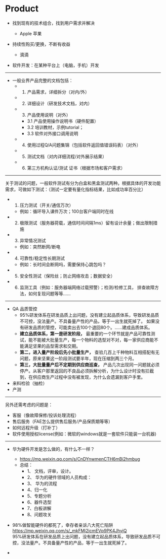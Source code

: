 # Product

* 找到现有的技术组合，找到用户需求并解决
  * Apple 苹果

* 持续性购买/更换，不断有收益
  * 滴滴 
  
* 软件开发：在某种平台上（电脑，手机）开发

---
* 一般业界产品完整的文档包括：  
   * 1. 产品需求，详细拆分（对内/外）  
   * 2. 详细设计（研发技术文档，对内）
   * 3. 产品使用说明（对外）
      * 3.1 产品使用操作说明书（硬件配置）
      * 3.2 培训教材，示例tutorial；
      * 3.3 软件对外接口调用说明
   * 4. 使用过程Q/A问题集锦（包括软件返回值错误码表）（对外）
   * 5. 测试文档（对内详细流程/对外展示结果）
   * 6. 第三方机构认证/测试 证书（根据市场和客户需求）

---
关于测试的问题，一般软件测试有分为白盒和黑盒测试两种。根据具体的开发功能需求，可做如下测试：（测试一定要有量化指标结果，比如成功率百分比）

* 1. 压力测试（开关/通信万次）
  * 例如：循环导入课件万次；100台客户端同时在线 
* 2. 极限测试（服务器荷载，通信时间间隔1ms）留有设计余量；做出限制措施
* 3. 异常情况测试
  * 例如：突然断网/断电
* 4. 可靠性/稳定性长期测试
  * 例如：长时间会断网吗，需要保持心跳包吗？
* 5. 安全性测试（保险丝；防止网络攻击；数据安全）
* 6. 监测工具（例如：服务器端网络过载预警）；检测/检修工具， 排查故障方法，如何复现问题等等……

---
* QA 品质管控
  * 95%研发体系在研发品质上出问题，没有建立起品质体系，导致研发品质不可控，没法量产。不具备量产性的产品，等于一出生就死掉了。 如果没有研发品质的管控，可能卖出去100个退回80个。……建成品质体系。
  * **建立品质体系，第一是研发阶段，** 最重要的一个环节就是产品可靠性测试，能不能被大批量生产，每一个物料的选型对不对，每一家供应商能不能满足坚果的品型需求和交期。
  * **第二，进入量产阶段后先小批量生产，** 查验几百上千种物料互相搭配有无问题，原来坚果这一阶段测试要半年，现在压缩到两三个月。
  * **第三，大批量量产后不定期到供应商巡查，** 产品几次出现同一问题就必须停产。从客户那里返回的不良品必须拆解分析，为什么设计时没有拦截到，在供应商生产过程中没有被发现，为什么会遗漏到客户手里。
* 来料检验（抽检）
* 产测

---
另外还需考虑的问题是：
*  客服（像故障保修/投诉处理流程）
*  售后服务（FAE怎么提供售后服务/产品保质期等等）
*  如何远程升级（打补丁）
*  软件使用授权license(例如：微软的windows就是一套软件只能装一台机器)

---
* 华为硬件开发是怎么做的，有什么不一样？  
  * https://mp.weixin.qq.com/s/CnDYnwmenCTH6mBi2hmbug
  * 总结：
    * 1、 文档，评审，设计。
    * 2、 华为的硬件领域的人员构成：
    * 3、 华为的流程
    * 4、归一化
    * 5、专题分析
    * 6、器件选型
    * 7、白板讲解
    * 8、问题攻关

* 98%做智能硬件的都死了，幸存者亲诉八大死亡陷阱  
  https://mp.weixin.qq.com/s/_mkFMj2icmEVp9PK4JhyjQ  
  95%研发体系在研发品质上出问题，没有建立起品质体系，导致研发品质不可控，没法量产。不具备量产性的产品，等于一出生就死掉了。
* 




